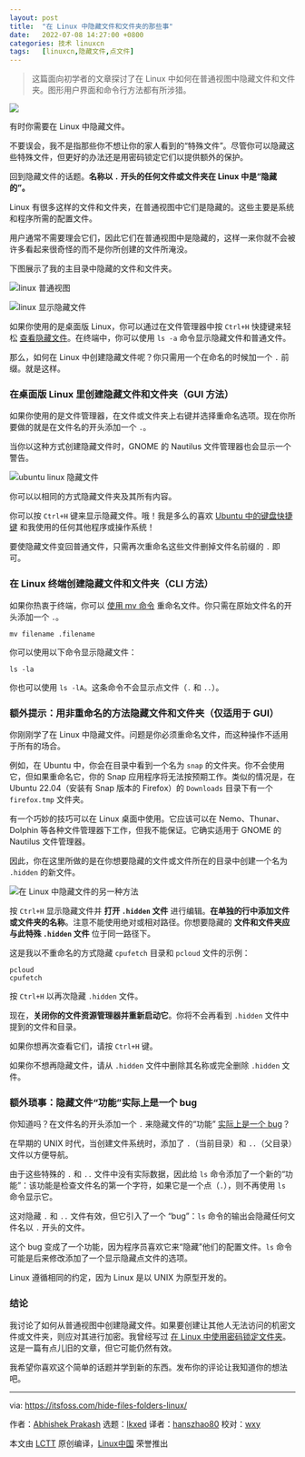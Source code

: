 ```yaml
---
layout: post
title:	"在 Linux 中隐藏文件和文件夹的那些事"
date:	2022-07-08 14:27:00 +0800 
categories:	技术 linuxcn 
tags:	[linuxcn,隐藏文件,点文件]
---
```




> 
> 这篇面向初学者的文章探讨了在 Linux 中如何在普通视图中隐藏文件和文件夹。图形用户界面和命令行方法都有所涉猎。
> 
> 
> 


![](/Asserts/Images//attachment/album/202207/08/142700yijbiw44bqfpfs4j.jpg)


有时你需要在 Linux 中隐藏文件。


不要误会，我不是指那些你不想让你的家人看到的“特殊文件”。尽管你可以隐藏这些特殊文件，但更好的办法还是用密码锁定它们以提供额外的保护。


回到隐藏文件的话题。**名称以 `.` 开头的任何文件或文件夹在 Linux 中是“隐藏的”。**


Linux 有很多这样的文件和文件夹，在普通视图中它们是隐藏的。这些主要是系统和程序所需的配置文件。


用户通常不需要理会它们，因此它们在普通视图中是隐藏的，这样一来你就不会被许多看起来很奇怪的而不是你所创建的文件所淹没。


下图展示了我的主目录中隐藏的文件和文件夹。


![linux 普通视图](/Asserts/Images//attachment/album/202207/08/143102xlygupolm6gmemmn.png)


![linux 显示隐藏文件](/Asserts/Images//attachment/album/202207/08/143103ibb0qtcmrv5715hc.png)


如果你使用的是桌面版 Linux，你可以通过在文件管理器中按 `Ctrl+H` 快捷键来轻松 [查看隐藏文件](https://itsfoss.com/hide-folders-and-show-hidden-files-in-ubuntu-beginner-trick/)。在终端中，你可以使用 `ls -a` 命令显示隐藏文件和普通文件。


那么，如何在 Linux 中创建隐藏文件呢？你只需用一个在命名的时候加一个 `.` 前缀。就是这样。


### 在桌面版 Linux 里创建隐藏文件和文件夹（GUI 方法）


如果你使用的是文件管理器，在文件或文件夹上右键并选择重命名选项。现在你所要做的就是在文件名的开头添加一个 `.`。


当你以这种方式创建隐藏文件时，GNOME 的 Nautilus 文件管理器也会显示一个警告。


![ubuntu linux 隐藏文件](/Asserts/Images//attachment/album/202207/08/143103gbuwb9b3y9js5ok3.png)


你可以以相同的方式隐藏文件夹及其所有内容。


你可以按 `Ctrl+H` 键来显示隐藏文件。哦！我是多么的喜欢 [Ubuntu 中的键盘快捷键](https://itsfoss.com/ubuntu-shortcuts/) 和我使用的任何其他程序或操作系统！


要使隐藏文件变回普通文件，只需再次重命名这些文件删掉文件名前缀的 `.` 即可。


### 在 Linux 终端创建隐藏文件和文件夹（CLI 方法）


如果你热衷于终端，你可以 [使用 mv 命令](https://linuxhandbook.com/mv-command/) 重命名文件。你只需在原始文件名的开头添加一个 `.`。



```
mv filename .filename

```

你可以使用以下命令显示隐藏文件：



```
ls -la

```

你也可以使用 `ls -lA`。这条命令不会显示点文件（`.` 和 `..`）。


### 额外提示：用非重命名的方法隐藏文件和文件夹（仅适用于 GUI）


你刚刚学了在 Linux 中隐藏文件。问题是你必须重命名文件，而这种操作不适用于所有的场合。


例如，在 Ubuntu 中，你会在目录中看到一个名为 `snap` 的文件夹。你不会使用它，但如果重命名它，你的 Snap 应用程序将无法按预期工作。类似的情况是，在 Ubuntu 22.04（安装有 Snap 版本的 Firefox）的 `Downloads` 目录下有一个 `firefox.tmp` 文件夹。


有一个巧妙的技巧可以在 Linux 桌面中使用。它应该可以在 Nemo、Thunar、Dolphin 等各种文件管理器下工作，但我不能保证。它确实适用于 GNOME 的 Nautilus 文件管理器。


因此，你在这里所做的是在你想要隐藏的文件或文件所在的目录中创建一个名为 `.hidden` 的新文件。


![在 Linux 中隐藏文件的另一种方法](/Asserts/Images//attachment/album/202207/08/143103mbhjwgooufjhbzzu.png)


按 `Ctrl+H` 显示隐藏文件并 **打开 `.hidden` 文件** 进行编辑。**在单独的行中添加文件或文件夹的名称**。注意不能使用绝对或相对路径。你想要隐藏的 **文件和文件夹应与此特殊 `.hidden` 文件** 位于同一路径下。


这是我以不重命名的方式隐藏 `cpufetch` 目录和 `pcloud` 文件的示例：



```
pcloud
cpufetch

```

按 `Ctrl+H` 以再次隐藏 `.hidden` 文件。


现在，**关闭你的文件资源管理器并重新启动它**。你将不会再看到 `.hidden` 文件中提到的文件和目录。


如果你想再次查看它们，请按 `Ctrl+H` 键。


如果你不想再隐藏文件，请从 `.hidden` 文件中删除其名称或完全删除 `.hidden` 文件。


### 额外琐事：隐藏文件“功能”实际上是一个 bug


你知道吗？在文件名的开头添加一个 `.` 来隐藏文件的“功能” [实际上是一个 bug](https://linux-audit.com/linux-history-how-dot-files-became-hidden-files/)？


在早期的 UNIX 时代，当创建文件系统时，添加了 `.`（当前目录）和 `..`（父目录）文件以方便导航。


由于这些特殊的 `.` 和 `..` 文件中没有实际数据，因此给 `ls` 命令添加了一个新的“功能”：该功能是检查文件名的第一个字符，如果它是一个点（`.`），则不再使用 `ls` 命令显示它。


这对隐藏 `.` 和 `..` 文件有效，但它引入了一个 “bug”：`ls` 命令的输出会隐藏任何文件名以 `.` 开头的文件。


这个 bug 变成了一个功能，因为程序员喜欢它来“隐藏”他们的配置文件。`ls` 命令可能是后来修改添加了一个显示隐藏点文件的选项。


Linux 遵循相同的约定，因为 Linux 是以 UNIX 为原型开发的。


### 结论


我讨论了如何从普通视图中创建隐藏文件。如果要创建让其他人无法访问的机密文件或文件夹，则应对其进行加密。我曾经写过 [在 Linux 中使用密码锁定文件夹](https://itsfoss.com/password-protect-folder-linux/)。这是一篇有点儿旧的文章，但它可能仍然有效。


我希望你喜欢这个简单的话题并学到新的东西。发布你的评论让我知道你的想法吧。




---


via: <https://itsfoss.com/hide-files-folders-linux/>


作者：[Abhishek Prakash](https://itsfoss.com/author/abhishek/) 选题：[lkxed](https://github.com/lkxed) 译者：[hanszhao80](https://github.com/hanszhao80) 校对：[wxy](https://github.com/wxy)


本文由 [LCTT](https://github.com/LCTT/TranslateProject) 原创编译，[Linux中国](https://linux.cn/) 荣誉推出
